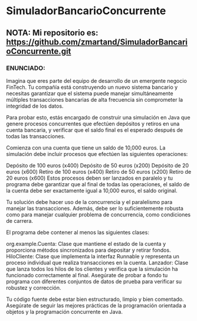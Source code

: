 # SimuladorBancarioConcurrente
## NOTA: Mi repositorio es: https://github.com/zmartand/SimuladorBancarioConcurrente.git

### ENUNCIADO:
Imagina que eres parte del equipo de desarrollo de un emergente negocio FinTech. Tu compañía está construyendo un nuevo sistema bancario y necesitas garantizar que el sistema puede manejar simultáneamente múltiples transacciones bancarias de alta frecuencia sin comprometer la integridad de los datos.

Para probar esto, estás encargado de construir una simulación en Java que genere procesos concurrentes que efectúen depósitos y retiros en una cuenta bancaria, y verificar que el saldo final es el esperado después de todas las transacciones.

Comienza con una cuenta que tiene un saldo de 10,000 euros. La simulación debe incluir procesos que efectúen las siguientes operaciones:

Depósito de 100 euros (x400) Depósito de 50 euros (x200) Depósito de 20 euros (x600) Retiro de 100 euros (x400) Retiro de 50 euros (x200) Retiro de 20 euros (x600) Estos procesos deben ser lanzados en paralelo y tu programa debe garantizar que al final de todas las operaciones, el saldo de la cuenta debe ser exactamente igual a 10,000 euros, el saldo original.

Tu solución debe hacer uso de la concurrencia y el paralelismo para manejar las transacciones. Además, debe ser lo suficientemente robusta como para manejar cualquier problema de concurrencia, como condiciones de carrera.

El programa debe contener al menos las siguientes clases:

org.example.Cuenta: Clase que mantiene el estado de la cuenta y proporciona métodos sincronizados para depositar y retirar fondos. HiloCliente: Clase que implementa la interfaz Runnable y representa un proceso individual que realiza transacciones en la cuenta. Lanzador: Clase que lanza todos los hilos de los clientes y verifica que la simulación ha funcionado correctamente al final. Asegúrate de probar a fondo tu programa con diferentes conjuntos de datos de prueba para verificar su robustez y corrección.

Tu código fuente debe estar bien estructurado, limpio y bien comentado. Asegúrate de seguir las mejores prácticas de la programación orientada a objetos y la programación concurrente en Java.
